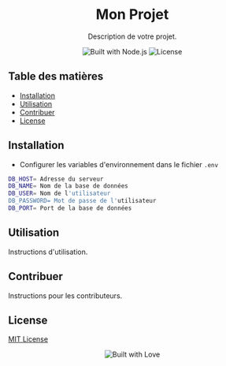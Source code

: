 <!-- Header -->
<h1 align="center">Mon Projet</h1>
<p align="center">
  Description de votre projet.
</p>

<!-- Badges -->
<p align="center">
  <img src="https://img.shields.io/badge/Built%20with-Node.js-green" alt="Built with Node.js">
  <img src="https://img.shields.io/github/license/philippe-hjik/PassionLivre" alt="License">
</p>

<!-- Table of Contents -->
## Table des matières
- [Installation](#installation)
- [Utilisation](#utilisation)
- [Contribuer](#contribuer)
- [License](#license)

<!-- Installation -->
## Installation
- Configurer les variables d'environnement dans le fichier `.env`
```bash
DB_HOST= Adresse du serveur
DB_NAME= Nom de la base de données
DB_USER= Nom de l'utilisateur
DB_PASSWORD= Mot de passe de l'utilisateur
DB_PORT= Port de la base de données
```

<!-- Utilisation -->
## Utilisation
Instructions d'utilisation.

<!-- Contribuer -->
## Contribuer
Instructions pour les contributeurs.

<!-- License -->
## License
[MIT License](LICENSE)

<!-- Footer -->
<p align="center">
  <img src="https://forthebadge.com/images/badges/built-with-love.svg" alt="Built with Love">
</p>
